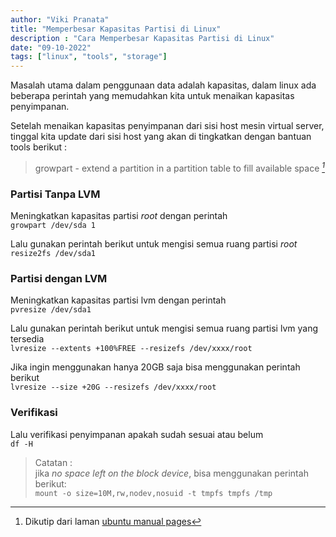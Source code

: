 ```yaml
---
author: "Viki Pranata"
title: "Memperbesar Kapasitas Partisi di Linux"
description : "Cara Memperbesar Kapasitas Partisi di Linux"
date: "09-10-2022"
tags: ["linux", "tools", "storage"]
---
```


Masalah utama dalam penggunaan data adalah kapasitas, dalam linux ada beberapa perintah yang memudahkan kita untuk menaikan kapasitas penyimpanan.

Setelah menaikan kapasitas penyimpanan dari sisi host mesin virtual server, tinggal kita update dari sisi host yang akan di tingkatkan dengan bantuan tools berikut :

> growpart - extend a partition in a partition table to fill available space <cite>[^1]</cite>
[^1]: Dikutip dari laman [ubuntu manual pages](https://manpages.ubuntu.com/manpages/bionic/man1/growpart.1.html)


### Partisi Tanpa LVM
Meningkatkan kapasitas partisi _root_ dengan perintah    
`growpart /dev/sda 1`

Lalu gunakan perintah berikut untuk mengisi semua ruang partisi _root_    
`resize2fs /dev/sda1`

### Partisi dengan LVM
Meningkatkan kapasitas partisi lvm dengan perintah    
`pvresize /dev/sda1`

Lalu gunakan perintah berikut untuk mengisi semua ruang partisi lvm yang tersedia    
`lvresize --extents +100%FREE --resizefs /dev/xxxx/root`

Jika ingin menggunakan hanya 20GB saja bisa menggunakan perintah berikut    
`lvresize --size +20G --resizefs /dev/xxxx/root`    

### Verifikasi
Lalu verifikasi penyimpanan apakah sudah sesuai atau belum    
`df -H`
> Catatan :    
jika _no space left on the block device_, bisa menggunakan perintah berikut:    
`mount -o size=10M,rw,nodev,nosuid -t tmpfs tmpfs /tmp`